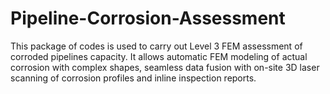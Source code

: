 # Pipeline-Corrosion-Assessment
This package of codes is used to carry out Level 3 FEM assessment of corroded pipelines capacity.  It allows automatic FEM modeling of actual corrosion with complex shapes, seamless data fusion with on-site 3D laser scanning of corrosion profiles and inline inspection reports.  

